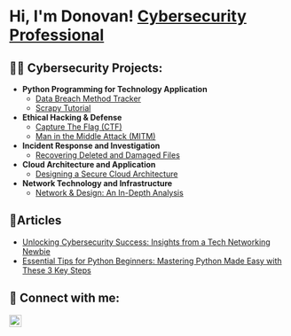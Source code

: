 <h1>Hi, I'm Donovan! <a href="https://www.linkedin.com/in/donovan-roberts-ssm-csm-3a2360a6/">Cybersecurity Professional</a>

<h2>👨‍💻 Cybersecurity Projects:</h2>

- <b>Python Programming for Technology Application</b>
  - [Data Breach Method Tracker](https://github.com/DonovanRoberts/Python-Data-Breach-Tracker)
  - [Scrapy Tutorial](https://github.com/DonovanRoberts/Scrapy-Tutorial)
- <b>Ethical Hacking & Defense</b>
  - [Capture The Flag (CTF)](https://github.com/DonovanRoberts/Capture-The-Flag)
  - [Man in the Middle Attack (MITM)](https://github.com/DonovanRoberts/Man-In-The-Middle-Attack)
- <b>Incident Response and Investigation</b>
  - [Recovering Deleted and Damaged Files](https://github.com/DonovanRoberts/Recovering-Deleted-and-Damaged-Files)
- <b>Cloud Architecture and Application</b>
  - [Designing a Secure Cloud Architecture](https://github.com/DonovanRoberts/Designing-a-Secure-Cloud-Architecture)
- <b>Network Technology and Infrastructure</b>
  - [Network & Design: An In-Depth Analysis](https://github.com/DonovanRoberts/Network-Design-Security)


<h2>📰Articles </h2>

- [Unlocking Cybersecurity Success: Insights from a Tech Networking Newbie](https://medium.com/@fennishinvestments/unlocking-cybersecurity-success-insights-from-a-tech-networking-newbie-cc5cc4db82c8)
- [Essential Tips for Python Beginners: Mastering Python Made Easy with These 3 Key Steps](https://medium.com/@fennishinvestments/essential-tips-for-python-beginners-mastering-python-made-easy-with-these-3-key-steps-2138d2cf8304)

<h2> 🤳 Connect with me:</h2>
<img align="left" alt="DonovanRoberts | LinkedIn" width="22px" src="https://cdn.jsdelivr.net/npm/simple-icons@v3/icons/linkedin.svg" />

[linkedin]: https://www.linkedin.com/in/donovan-roberts-ssm-csm-3a2360a6/

<!--
